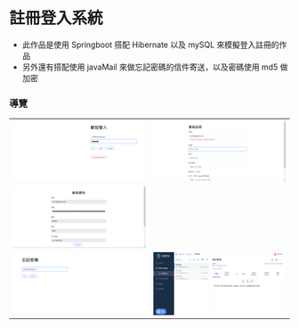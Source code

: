 # 註冊登入系統

- 此作品是使用 Springboot 搭配 Hibernate 以及 mySQL 來模擬登入註冊的作品
- 另外還有搭配使用 javaMail 來做忘記密碼的信件寄送，以及密碼使用 md5 做加密

### 導覽
<table border="0">
    <tbody>
        <tr>
            <td>
                <img src="https://github.com/n0918679182/spring_hibernate_signup_system/blob/master/readme_img/signin.png?raw=true">
            </td>
            <td>
                <img src="https://github.com/n0918679182/spring_hibernate_signup_system/blob/master/readme_img/signup.png?raw=true">
            </td>
        </tr>
        <tr>
            <td>
                <img src="https://github.com/n0918679182/spring_hibernate_signup_system/blob/master/readme_img/detail.png?raw=true">
            </td>
            <td>
                <img src="">
            </td>
        </tr>
        <tr>
            <td>
                <img src="https://github.com/n0918679182/spring_hibernate_signup_system/blob/master/readme_img/forget.png?raw=true">
            </td>
            <td>
                <img src="https://github.com/n0918679182/spring_hibernate_signup_system/blob/master/readme_img/mailtrap.png?raw=true">
            </td>
        </tr>
    </tbody>
</table>
